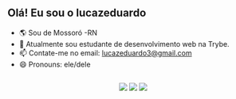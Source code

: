## Olá! Eu sou o lucazeduardo

- 🌎 Sou de Mossoró -RN
- 📖 Atualmente sou estudante de desenvolvimento web na Trybe.
- 📫 Contate-me no email: lucazeduardo3@gmail.com
- 😄 Pronouns: ele/dele

<div align="center">
  <a href="https://github.com/lucazeduardo">
   
  ##
 
<div> 

<a href="https://instagram.com/lucazeduardo_" target="_blank"><img src="https://img.shields.io/badge/-Instagram-%23E4405F?style=for-the-badge&logo=instagram&logoColor=white" target="_blank"></a>
<a href="https://www.linkedin.com/in/lucas-andrade-b68999231/" target="_blank"><img src="https://img.shields.io/badge/-LinkedIn-%230077B5?style=for-the-badge&logo=linkedin&logoColor=white" target="_blank"></a> 
<a href="https://www.facebook.com/profile.php?id=100004670736000" target="_blank"><img src="https://img.shields.io/badge/Facebook-1877F2?style=for-the-badge&logo=facebook&logoColor=white" target="_blank"></a> 
